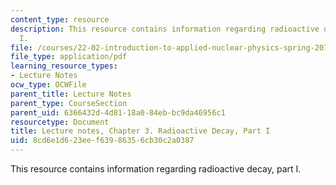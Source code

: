 ```yaml
---
content_type: resource
description: This resource contains information regarding radioactive decay, part
  I.
file: /courses/22-02-introduction-to-applied-nuclear-physics-spring-2012/8cd6e1d623eef63986356cb30c2a0387_MIT22_02S12_lec_ch3.pdf
file_type: application/pdf
learning_resource_types:
- Lecture Notes
ocw_type: OCWFile
parent_title: Lecture Notes
parent_type: CourseSection
parent_uid: 6366432d-4d81-18a0-84eb-bc9da46956c1
resourcetype: Document
title: Lecture notes, Chapter 3. Radioactive Decay, Part I
uid: 8cd6e1d6-23ee-f639-8635-6cb30c2a0387
---
```

This resource contains information regarding radioactive decay, part I.

